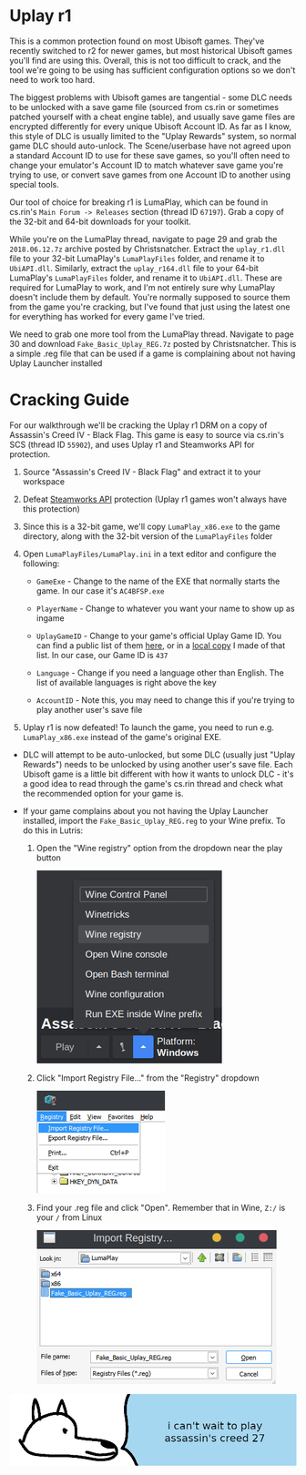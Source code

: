 # **Uplay r1**

This is a common protection found on most Ubisoft games. They've recently switched to r2 for newer games, but most historical Ubisoft games you'll find are using this. Overall, this is not too difficult to crack, and the tool we're going to be using has sufficient configuration options so we don't need to work too hard.

The biggest problems with Ubisoft games are tangential - some DLC needs to be unlocked with a save game file (sourced from cs.rin or sometimes patched yourself with a cheat engine table), and usually save game files are encrypted differently for every unique Ubisoft Account ID. As far as I know, this style of DLC is usually limited to the "Uplay Rewards" system, so normal game DLC should auto-unlock. The Scene/userbase have not agreed upon a standard Account ID to use for these save games, so you'll often need to change your emulator's Account ID to match whatever save game you're trying to use, or convert save games from one Account ID to another using special tools.

Our tool of choice for breaking r1 is LumaPlay, which can be found in cs.rin's `Main Forum -> Releases` section (thread ID `67197`). Grab a copy of the 32-bit and 64-bit downloads for your toolkit.

While you're on the LumaPlay thread, navigate to page 29 and grab the `2018.06.12.7z` archive posted by Christsnatcher. Extract the `uplay_r1.dll` file to your 32-bit LumaPlay's `LumaPlayFiles` folder, and rename it to `UbiAPI.dll`. Similarly, extract the `uplay_r164.dll` file to your 64-bit LumaPlay's `LumaPlayFiles` folder, and rename it to `UbiAPI.dll`. These are required for LumaPlay to work, and I'm not entirely sure why LumaPlay doesn't include them by default. You're normally supposed to source them from the game you're cracking, but I've found that just using the latest one for everything has worked for every game I've tried.

We need to grab one more tool from the LumaPlay thread. Navigate to page 30 and download `Fake_Basic_Uplay_REG.7z` posted by Christsnatcher. This is a simple .reg file that can be used if a game is complaining about not having Uplay Launcher installed

# Cracking Guide

For our walkthrough we'll be cracking the Uplay r1 DRM on a copy of Assassin's Creed IV - Black Flag. This game is easy to source via cs.rin's SCS (thread ID `55902`), and uses Uplay r1 and Steamworks API for protection.

1. Source "Assassin's Creed IV - Black Flag" and extract it to your workspace

2. Defeat [Steamworks API](../Steamworks-API/defeating_steamworks.md) protection (Uplay r1 games won't always have this protection)

3. Since this is a 32-bit game, we'll copy `LumaPlay_x86.exe` to the game directory, along with the 32-bit version of the `LumaPlayFiles` folder

4. Open `LumaPlayFiles/LumaPlay.ini` in a text editor and configure the following:

    - `GameExe` - Change to the name of the EXE that normally starts the game. In our case it's `AC4BFSP.exe`

    - `PlayerName` - Change to whatever you want your name to show up as ingame

    - `UplayGameID` - Change to your game's official Uplay Game ID. You can find a public list of them [here](https://github.com/Haoose/UPLAY_GAME_ID/), or in a [local copy](uplay_app_ids.md) I made of that list. In our case, our Game ID is `437`

    - `Language` - Change if you need a language other than English. The list of available languages is right above the key

    - `AccountID` - Note this, you may need to change this if you're trying to play another user's save file

5. Uplay r1 is now defeated! To launch the game, you need to run e.g. `LumaPlay_x86.exe` instead of the game's original EXE.

- DLC will attempt to be auto-unlocked, but some DLC (usually just "Uplay Rewards") needs to be unlocked by using another user's save file. Each Ubisoft game is a little bit different with how it wants to unlock DLC - it's a good idea to read through the game's cs.rin thread and check what the recommended option for your game is.

- If your game complains about you not having the Uplay Launcher installed, import the `Fake_Basic_Uplay_REG.reg` to your Wine prefix. To do this in Lutris:

    1. Open the "Wine registry" option from the dropdown near the play button

        ![Lutris Wine Registry](images/Lutris-Wine-Registry.png "Lutris Wine Registry")

    2. Click "Import Registry File..." from the "Registry" dropdown

        ![Wine Registry Import](images/Wine-Registry-Import.png "Wine Registry Import")

    3. Find your .reg file and click "Open". Remember that in Wine, `Z:/` is your `/` from Linux

        ![Wine Registry Select](images/Wine-Registry-Select.png "Wine Registry Select")

![wise yote has franchise fatigue](images/asscreed.png "wise yote has franchise fatigue")
